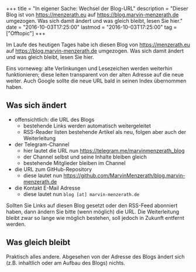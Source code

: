 +++
title       = "In eigener Sache: Wechsel der Blog-URL"
description = "Dieser Blog ist von https://menzerath.eu auf https://blog.marvin-menzerath.de umgezogen. Was sich damit ändert und was gleich bleibt, lesen Sie hier."
date        = "2016-10-03T17:25:00"
lastmod     = "2016-10-03T17:25:00"
tag         = ["Offtopic"]
+++

Im Laufe des heutigen Tages habe ich diesen Blog von https://menzerath.eu auf https://blog.marvin-menzerath.de umgezogen.
Was sich damit ändert und was gleich bleibt, lesen Sie hier.

<!--more-->

Eins vorneweg: alte Verlinkungen und Lesezeichen werden weiterhin funktionieren; diese leiten transparent von der alten Adresse auf die neue weiter.
Auch Google sollte die neue URL bald in seinen Index übernommen haben.

## Was sich ändert
* offensichtlich: die URL des Blogs
	* bestehende Links werden automatisch weitergeleitet
	* RSS-Reader listen bestehende Artikel als neu, folgen aber auch der Weiterleitung
* der Telegram-Channel
	* hier lautet die URL nun https://telegram.me/marvinmenzerath_blog
	* der Channel selbst und seine Inhalte bleiben gleich
	* bestehende Mitglieder bleiben im Channel
* die URL zum GitHub-Repository
	* diese lautet nun https://github.com/MarvinMenzerath/blog.marvin-menzerath.de
* die Kontakt E-Mail Adresse
	* diese lautet nun `blog [at] marvin-menzerath.de`

Sollten Sie Links auf diesen Blog gesetzt oder den RSS-Feed abonniert haben, dann ändern Sie bitte (wenn möglich) die URL. Die Weiterleitung bleibt zwar so lange wie möglich bestehen, soll jedoch in Zukunft entfernt werden.

## Was gleich bleibt
Praktisch alles andere. Abgesehen von der Adresse des Blogs ändert sich (z.B. inhaltlich oder am Aufbau des Blogs) nichts.
